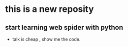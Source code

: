 # this is a new reposity

## start learning web spider with python
+ talk is cheap , show me the code.

